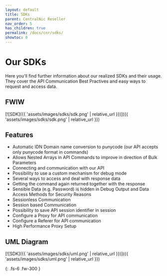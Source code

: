 ```yaml
---
layout: default
title: SDKs
parent: CentralNic Reseller
nav_order: 5
has_children: true
permalink: /docs/cnr/sdks/
showtoc: 0
---
```


# Our SDKs

Here you'll find further information about our realized SDKs and their usage. They cover the API Communication Best Practives and easy ways to request and access data.

## FWIW

[![SDK]({{ 'assets/images/sdks/sdk.png' | relative_url }})]({{ 'assets/images/sdks/sdk.png' | relative_url }})

## Features

- Automatic IDN Domain name conversion to punycode (our API accepts only punycode format in commands)
- Allows Nested Arrays in API Commands to improve in direction of Bulk Parameters
- Connecting and communication with our API
- Possibility to use a custom mechanism for debug mode
- Several ways to access and deal with response data
- Getting the command again returned together with the response
- Sensible Data (e.g. Password) is hidden in Debug Output and Data Access Methods for Security Reasons
- Sessionless Communication
- Session based Communication
- Possibility to save API session identifier in session
- Configure a Proxy for API communication
- Configure a Referer for API communication
- High Performance Proxy Setup

## UML Diagram

[![SDK]({{ 'assets/images/sdks/uml.png' | relative_url }})]({{ 'assets/images/sdks/uml.png' | relative_url }})

{: .fs-6 .fw-300 }
